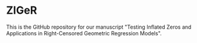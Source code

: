 # ZIGeR
This is the GitHub repository for our manuscript "Testing Inflated Zeros and Applications in Right-Censored Geometric Regression Models".
